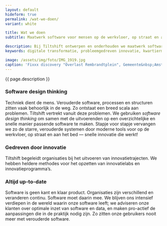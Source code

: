 ```yaml
---
layout: default
hideform: true
permalink: /wat-we-doen/
variant: white

title: Wat we doen
subtitle: Maatwerk software voor mensen op de werkvloer, op straat en aan het bed

description: Bij Tiltshift ontwerpen en onderhouden we maatwerk software voor de overheid en de publieke sector.
keywords: digitale transformatie, probleemgedreven innovatie, kwartiermaker, human centered design, software design thinking, service design, lean startup, lean ux, agile development, xp, scrum, labs, apps, projecten, advies, consultancy, publieke sector, mens centraal, common ground, open source

image: /assets/img/foto/IMG_1919.jpg
caption: 'Fixxx discovery "Overlast Rembrandtplein", Gemeente&nbsp;Amsterdam'
---
```

{{ page.description }}

### Software design thinking
Techniek dient de mens. Verouderde software, processen en structuren zitten vaak behoorlijk in de weg. Zo ontstaat een breed scala aan problemen. Tiltshift vertrekt vanuit deze problemen. We gebruiken *software design thinking* om samen met de uitvoerenden op een overzichtelijke en snelle manier passende software te maken. Stapje voor stapje vervangen we zo de starre, verouderde systemen door moderne tools voor op de werkvloer, op straat en aan het bed — snelle innovatie die werkt!

### Gedreven door innovatie
Tiltshift begeleidt organisaties bij het uitvoeren van innovatietrajecten. We hebben heldere methodes voor het opzetten van innovatielabs en innovatieprogramma’s.

### Altijd up-to-date
Software is geen kant en klaar product. Organisaties zijn verschillend en veranderen continu. Software moet daarin mee. We blijven ons intensief verdiepen in de wereld waarin onze software leeft; we adviseren onze klanten over optimale inzet van software en data, en maken pro-actief de aanpassingen die in de praktijk nodig zijn. Zo zitten onze gebruikers nooit meer met verouderde software.
